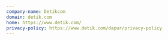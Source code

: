 ```yaml
---
company-name: Detikcom
domain: detik.com
home: https://www.detik.com/
privacy-policy: https://www.detik.com/dapur/privacy-policy
---
```




